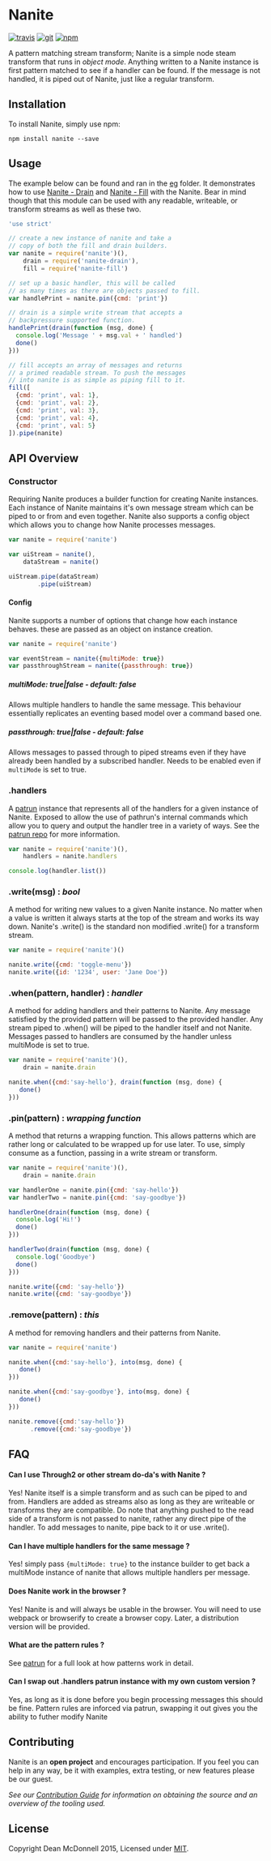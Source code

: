 # Nanite
[![travis][travis-badge]][travis-url]
[![git][git-badge]][git-url]
[![npm][npm-badge]][npm-url]

A pattern matching stream transform; Nanite is a simple node steam transform that runs in _object mode_.
Anything written to a Nanite instance is first pattern matched to see if a handler can be found. If
the message is not handled, it is piped out of Nanite, just like a regular transform.

## Installation
To install Nanite, simply use npm:

```
npm install nanite --save
```

## Usage
The example below can be found and ran in the [eg][] folder. It demonstrates how to use [Nanite - Drain][]
and [Nanite - Fill][] with the Nanite. Bear in mind though that this module can be used with any readable,
writeable, or transform streams as well as these two.

``` js
'use strict'

// create a new instance of nanite and take a
// copy of both the fill and drain builders.
var nanite = require('nanite')(),
    drain = require('nanite-drain'),
    fill = require('nanite-fill')

// set up a basic handler, this will be called
// as many times as there are objects passed to fill.
var handlePrint = nanite.pin({cmd: 'print'})

// drain is a simple write stream that accepts a
// backpressure supported function.
handlePrint(drain(function (msg, done) {
  console.log('Message ' + msg.val + ' handled')
  done()
}))

// fill accepts an array of messages and returns
// a primed readable stream. To push the messages
// into nanite is as simple as piping fill to it.
fill([
  {cmd: 'print', val: 1},
  {cmd: 'print', val: 2},
  {cmd: 'print', val: 3},
  {cmd: 'print', val: 4},
  {cmd: 'print', val: 5}
]).pipe(nanite)
```

## API Overview

### Constructor
Requiring Nanite produces a builder function for creating Nanite instances. Each instance of Nanite
maintains it's own message stream which can be piped to or from and even together. Nanite also supports
a config object which allows you to change how Nanite processes messages.

``` js
var nanite = require('nanite')

var uiStream = nanite(),
    dataStream = nanite()

uiStream.pipe(dataStream)
        .pipe(uiStream)

```

#### Config
Nanite supports a number of options that change how each instance behaves. these are passed
as an object on instance creation.

``` js
var nanite = require('nanite')

var eventStream = nanite({multiMode: true})
var passthroughStream = nanite({passthrough: true})
```

##### multiMode: _true|false - default: false_
Allows multiple handlers to handle the same message. This behaviour essentially replicates
an eventing based model over a command based one.

##### passthrough: _true|false - default: false_
Allows messages to passed through to piped streams even if they have already been handled by
a subscribed handler. Needs to be enabled even if `multiMode` is set to true.

### .handlers
A [patrun][] instance that represents all of the handlers for a given instance of Nanite. Exposed
to allow the use of pathrun's internal commands which allow you to query and output the handler
tree in a variety of ways. See the [patrun repo][] for more information.

``` js
var nanite = require('nanite')(),
    handlers = nanite.handlers

console.log(handler.list())
```

### .write(msg) : _bool_
A method for writing new values to a given Nanite instance. No matter when a value is written it
always starts at the top of the stream and works its way down. Nanite's .write() is the standard
non modified .write() for a transform stream.

``` js
var nanite = require('nanite')()

nanite.write({cmd: 'toggle-menu'})
nanite.write({id: '1234', user: 'Jane Doe'})
```

### .when(pattern, handler) : _handler_
A method for adding handlers and their patterns to Nanite. Any message satisfied by the provided
pattern will be passed to the provided handler. Any stream piped to .when() will be piped to
the handler itself and not Nanite. Messages passed to handlers are consumed by the handler unless
multiMode is set to true.

``` js
var nanite = require('nanite')(),
    drain = nanite.drain

nanite.when({cmd:'say-hello'}, drain(function (msg, done) {
   done()
}))
```

### .pin(pattern) : _wrapping function_
A method that returns a wrapping function. This allows patterns which are rather long or calculated
to be wrapped up for use later. To use, simply consume as a function, passing in a write stream or
transform.

``` js
var nanite = require('nanite')(),
    drain = nanite.drain

var handlerOne = nanite.pin({cmd: 'say-hello'})
var handlerTwo = nanite.pin({cmd: 'say-goodbye'})

handlerOne(drain(function (msg, done) {
  console.log('Hi!')
  done()
}))

handlerTwo(drain(function (msg, done) {
  console.log('Goodbye')
  done()
}))

nanite.write({cmd: 'say-hello'})
nanite.write({cmd: 'say-goodbye'})
```


### .remove(pattern) : _this_
A method for removing handlers and their patterns from Nanite.

``` js
var nanite = require('nanite')

nanite.when({cmd:'say-hello'}, into(msg, done) {
   done()
}))

nanite.when({cmd:'say-goodbye'}, into(msg, done) {
   done()
}))

nanite.remove({cmd:'say-hello'})
      .remove({cmd:'say-goodbye'})
```

## FAQ

#### Can I use Through2 or other stream do-da's with Nanite ?
Yes! Nanite itself is a simple transform and as such can be piped to and from. Handlers are added as
streams also as long as they are writeable or transforms they are compatible. Do note that anything
pushed to the read side of a transform is not passed to nanite, rather any direct pipe of the handler.
To add messages to nanite, pipe back to it or use .write().

#### Can I have multiple handlers for the same message ?
Yes! simply pass `{multiMode: true}` to the instance builder to get back a multiMode instance of nanite
that allows multiple handlers per message.

#### Does Nanite work in the browser ?
Yes! Nanite is and will always be usable in the browser. You will need to use webpack or browserify
to create a browser copy. Later, a distribution version will be provided.

#### What are the pattern rules ?
See [patrun][] for a full look at how patterns work in detail.

#### Can I swap out .handlers  patrun instance with my own custom version ?
Yes, as long as it is done before you begin processing messages this should be fine. Pattern rules
are inforced via patrun, swapping it out gives you the ability to futher modify Nanite

## Contributing
Nanite is an __open project__ and encourages participation. If you feel you can help in any way, be
it with examples, extra testing, or new features please be our guest.

_See our [Contribution Guide][] for information on obtaining the source and an overview of the
tooling used._

## License

Copyright Dean McDonnell 2015, Licensed under [MIT][].

[MIT]: ./LICENSE
[Contribution Guide]: ./CONTRIBUTING.md
[eg]: ./eg/basic-usage.js

[travis-badge]: https://img.shields.io/travis/mcdonnelldean/nanite.svg?style=flat-square
[travis-url]: https://travis-ci.org/mcdonnelldean/nanite
[git-badge]: https://img.shields.io/github/release/mcdonnelldean/nanite.svg?style=flat-square
[git-url]: https://github.com/mcdonnelldean/nanite/releases
[npm-badge]: https://img.shields.io/npm/v/nanite.svg?style=flat-square
[npm-url]: https://npmjs.org/package/nanite

[patrun]: http://npm.im/patrun
[patrun repo]: https://github.com/rjrodger/patrun
[Patterns 101]: ./docs/nanite-101.md
[Nanite - Fill]: https://github.com/mcdonnelldean/nanite-fill
[Nanite - Drain]: https://github.com/mcdonnelldean/nanite-drain
